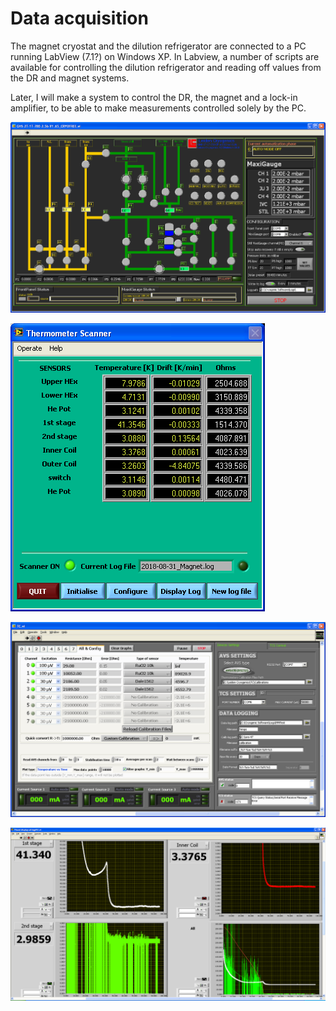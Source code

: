 # Data acquisition

The magnet cryostat and the dilution refrigerator are connected to a PC running LabView (7.1?) on Windows XP.
In Labview, a number of scripts are available for controlling the dilution refrigerator and reading off values from the DR and magnet systems.

Later, I will make a system to control the DR, the magnet and a lock-in amplifier, to be able to make measurements controlled solely by the PC.

![The LabView program that emulates the front panel on the dilution fridge](Figures/LeidenPanel.png)

![The LabView program that reads the temperatures different places in the magnet assembly and writes them to a log file](Figures/ThermometerScanner.png)

![The LabView program that reads the temperatures in the dilution fridge and writes them to a log file](Figures/TC.png)

![The LabView program that plots the different logs](Figures/DisplayAllLogs.png)